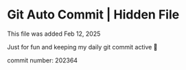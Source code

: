 # Git Auto Commit | Hidden File

This file was added Feb 12, 2025

Just for fun and keeping my daily git commit active 🤪

commit number: 202364
